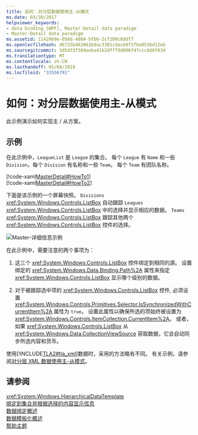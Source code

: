 ```yaml
---
title: 如何：对分层数据使用主-从模式
ms.date: 03/30/2017
helpviewer_keywords:
- data binding [WPF], Master-Detail data paradigm
- Master-Detail data paradigm
ms.assetid: 11429b9e-058d-4084-bfb6-2cf209c8ddf7
ms.openlocfilehash: 46733b462861bdac3381cdacb8f2fbe0536d12eb
ms.sourcegitcommit: 3d5d33f384eeba41b2dff79d096f47ccc8d8f03d
ms.translationtype: MT
ms.contentlocale: zh-CN
ms.lasthandoff: 05/04/2018
ms.locfileid: "33556791"
---
```

# <a name="how-to-use-the-master-detail-pattern-with-hierarchical-data"></a>如何：对分层数据使用主-从模式
此示例演示如何实现主 / 从方案。  
  
## <a name="example"></a>示例  
 在此示例中，`LeagueList` 是 `League` 的集合。 每个 `League` 有 `Name` 和一些 `Division`，每个 `Division` 有名称和一些 `Team`。 每个 `Team` 有团队名称。  
  
 [!code-xaml[MasterDetail#HowTo1](../../../../samples/snippets/visualbasic/VS_Snippets_Wpf/MasterDetail/VisualBasic/Page1.xaml#howto1)]  
[!code-xaml[MasterDetail#HowTo2](../../../../samples/snippets/visualbasic/VS_Snippets_Wpf/MasterDetail/VisualBasic/Page1.xaml#howto2)]  
  
 下面是该示例的一个屏幕快照。 `Divisions` <xref:System.Windows.Controls.ListBox> 自动跟踪 `Leagues` <xref:System.Windows.Controls.ListBox> 中的选择并显示相应的数据。 `Teams` <xref:System.Windows.Controls.ListBox> 跟踪其他两个<xref:System.Windows.Controls.ListBox> 控件的选择。  
  
 ![Master&#45;详细信息示例](../../../../docs/framework/wpf/data/media/databindingmasterdetailsample.png "DataBindingMasterDetailSample")  
  
在此示例中，需要注意的两个事项为：  
  
1.  这三个 <xref:System.Windows.Controls.ListBox> 控件绑定到相同的源。 设置绑定的 <xref:System.Windows.Data.Binding.Path%2A> 属性来指定 <xref:System.Windows.Controls.ListBox> 显示哪个级别的数据。  
  
2.  对于被跟踪选中项的 <xref:System.Windows.Controls.ListBox> 控件, 必须设置 <xref:System.Windows.Controls.Primitives.Selector.IsSynchronizedWithCurrentItem%2A> 属性为 `true`。 设置此属性以确保所选的项始终被设置为 <xref:System.Windows.Controls.ItemCollection.CurrentItem%2A>。 或者，如果 <xref:System.Windows.Controls.ListBox> 从 <xref:System.Windows.Data.CollectionViewSource> 获取数据，它会自动同步所选内容和货币。  
  
 使用[!INCLUDE[TLA2#tla_xml](../../../../includes/tla2sharptla-xml-md.md)]数据时，采用的方法略有不同。 有关示例，请参阅[对分层 XML 数据使用主-从模式](../../../../docs/framework/wpf/data/how-to-use-the-master-detail-pattern-with-hierarchical-xml-data.md)。  
  
## <a name="see-also"></a>请参阅  
 <xref:System.Windows.HierarchicalDataTemplate>  
 [绑定到集合并根据选择的内容显示信息](../../../../docs/framework/wpf/data/how-to-bind-to-a-collection-and-display-information-based-on-selection.md)  
 [数据绑定概述](../../../../docs/framework/wpf/data/data-binding-overview.md)  
 [数据模板化概述](../../../../docs/framework/wpf/data/data-templating-overview.md)  
 [帮助主题](../../../../docs/framework/wpf/data/data-binding-how-to-topics.md)
